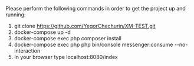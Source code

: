 Please perform the following commands in order to get the project up and running:

1) git clone https://github.com/YegorChechurin/XM-TEST.git
2) docker-compose up -d
3) docker-compose exec php composer install
4) docker-compose exec php php bin/console messenger:consume --no-interaction
5) In your browser type localhost:8080/index